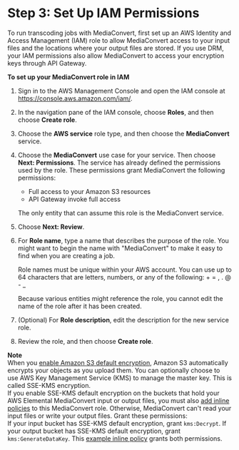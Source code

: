 # Step 3: Set Up IAM Permissions<a name="iam-role"></a>

To run transcoding jobs with MediaConvert, first set up an AWS Identity and Access Management \(IAM\) role to allow MediaConvert access to your input files and the locations where your output files are stored\. If you use DRM, your IAM permissions also allow MediaConvert to access your encryption keys through API Gateway\.

**To set up your MediaConvert role in IAM**

1. Sign in to the AWS Management Console and open the IAM console at [https://console\.aws\.amazon\.com/iam/](https://console.aws.amazon.com/iam/)\.

1. In the navigation pane of the IAM console, choose **Roles**, and then choose **Create role**\.

1. Choose the **AWS service** role type, and then choose the **MediaConvert** service\.

1. Choose the **MediaConvert** use case for your service\. Then choose **Next: Permissions**\. The service has already defined the permissions used by the role\. These permissions grant MediaConvert the following permissions:
   + Full access to your Amazon S3 resources
   + API Gateway invoke full access

   The only entity that can assume this role is the MediaConvert service\.

1. Choose **Next: Review**\.

1. For **Role name**, type a name that describes the purpose of the role\. You might want to begin the name with "MediaConvert" to make it easy to find when you are creating a job\.

   Role names must be unique within your AWS account\. You can use up to 64 characters that are letters, numbers, or any of the following: \+ = , \. @ \- \_

   Because various entities might reference the role, you cannot edit the name of the role after it has been created\.

1. \(Optional\) For **Role description**, edit the description for the new service role\.

1. Review the role, and then choose **Create role**\.

**Note**  
When you [enable Amazon S3 default encryption](https://docs.aws.amazon.com/AmazonS3/latest/dev/bucket-encryption.html#bucket-encryption-how-to-set-up), Amazon S3 automatically encrypts your objects as you upload them\. You can optionally choose to use AWS Key Management Service \(KMS\) to manage the master key\. This is called SSE\-KMS encryption\.  
If you enable SSE\-KMS default encryption on the buckets that hold your AWS Elemental MediaConvert input or output files, you must also [add inline policies](https://docs.aws.amazon.com/IAM/latest/UserGuide/access_policies_manage-attach-detach.html#add-policies-console) to this MediaConvert role\. Otherwise, MediaConvert can't read your input files or write your output files\. Grant these permissions:  
If your input bucket has SSE\-KMS default encryption, grant `kms:Decrypt`\.
If your output bucket has SSE\-KMS default encryption, grant `kms:GenerateDataKey`\.
This [example inline policy](example-inline-policy-kms-decrypt-generatedatakey.md) grants both permissions\.